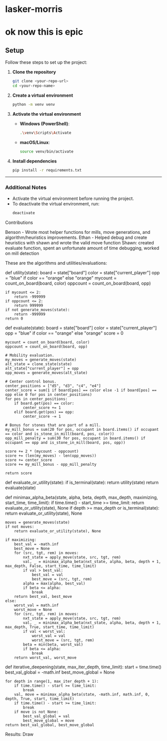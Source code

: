 # lasker-morris
# ok now this is epic

## Setup

Follow these steps to set up the project:

1. **Clone the repository**
   ```sh
   git clone <your-repo-url>
   cd <your-repo-name>
   ```

2. **Create a virtual environment**
   ```sh
   python -m venv venv
   ```

3. **Activate the virtual environment**
    - **Windows (PowerShell)**:
      ```sh
      .\venv\Scripts\Activate
      ```
    - **macOS/Linux**:
      ```sh
      source venv/bin/activate
      ```

4. **Install dependencies**
   ```sh
   pip install -r requirements.txt
   ```

---

### **Additional Notes**
- Activate the virtual environment before running the project.
- To deactivate the virtual environment, run:
  ```sh
  deactivate
  ```

Contributions

Benson - Wrote most helper functions for mills, move generations, and algorithm/heuristics improvements.
Ethan - Helped debug and create heuristics with shawn and wrote the valid move function
Shawn: created evaluate function, spent an unfortunate amount of time debugging, worked on mill detection

These are the algorithms and utilities/evaluations:

def utility(state):
board = state["board"]
color = state["current_player"]
opp = "blue" if color == "orange" else "orange"
mycount = count_on_board(board, color)
oppcount = count_on_board(board, opp)

    if mycount <= 2:
        return -999999
    if oppcount <= 2:
        return 999999
    if not generate_moves(state):
        return -999999
    return 0

def evaluate(state):
board = state["board"]
color = state["current_player"]
opp = "blue" if color == "orange" else "orange"
score = 0

    mycount = count_on_board(board, color)
    oppcount = count_on_board(board, opp)

    # Mobility evaluation.
    my_moves = generate_moves(state)
    alt_state = clone_state(state)
    alt_state["current_player"] = opp
    opp_moves = generate_moves(alt_state)

    # Center control bonus.
    center_positions = ["d5", "d3", "c4", "e4"]
    center_score = sum(1 if board[pos] == color else -1 if board[pos] == opp else 0 for pos in center_positions)
    for pos in center_positions:
        if board.get(pos) == color:
            center_score += 1
        elif board.get(pos) == opp:
            center_score -= 1

    # Bonus for stones that are part of a mill.
    my_mill_bonus = sum(20 for pos, occupant in board.items() if occupant == color and is_stone_in_mill(board, pos, color))
    opp_mill_penalty = sum(30 for pos, occupant in board.items() if occupant == opp and is_stone_in_mill(board, pos, opp))

    score += 2 * (mycount - oppcount)
    score += (len(my_moves) - len(opp_moves))
    score += center_score
    score += my_mill_bonus - opp_mill_penalty

    return score

def evaluate_or_utility(state):
if is_terminal(state):
return utility(state)
return evaluate(state)

def minimax_alpha_beta(state, alpha, beta, depth, max_depth, maximizing, start_time, time_limit):
if time.time() - start_time >= time_limit:
return evaluate_or_utility(state), None
if depth >= max_depth or is_terminal(state):
return evaluate_or_utility(state), None

    moves = generate_moves(state)
    if not moves:
        return evaluate_or_utility(state), None

    if maximizing:
        best_val = -math.inf
        best_move = None
        for (src, tgt, rem) in moves:
            nxt_state = apply_move(state, src, tgt, rem)
            val, _ = minimax_alpha_beta(nxt_state, alpha, beta, depth + 1, max_depth, False, start_time, time_limit)
            if val > best_val:
                best_val = val
                best_move = (src, tgt, rem)
            alpha = max(alpha, best_val)
            if beta <= alpha:
                break
        return best_val, best_move
    else:
        worst_val = math.inf
        worst_move = None
        for (src, tgt, rem) in moves:
            nxt_state = apply_move(state, src, tgt, rem)
            val, _ = minimax_alpha_beta(nxt_state, alpha, beta, depth + 1, max_depth, True, start_time, time_limit)
            if val < worst_val:
                worst_val = val
                worst_move = (src, tgt, rem)
            beta = min(beta, worst_val)
            if beta <= alpha:
                break
        return worst_val, worst_move

def iterative_deepening(state, max_iter_depth, time_limit):
start = time.time()
best_val_global = -math.inf
best_move_global = None

    for depth in range(1, max_iter_depth + 1):
        if time.time() - start >= time_limit:
            break
        val, move = minimax_alpha_beta(state, -math.inf, math.inf, 0, depth, True, start, time_limit)
        if time.time() - start >= time_limit:
            break
        if move is not None:
            best_val_global = val
            best_move_global = move
    return best_val_global, best_move_global

Results: Draw